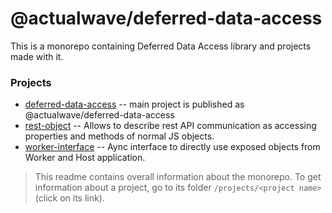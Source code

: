 # @actualwave/deferred-data-access

This is a monorepo containing Deferred Data Access library and projects made with it.

### Projects
 * [deferred-data-access](https://github.com/burdiuz/js-deferred-data-access/tree/master/packages/deferred-data-access) -- main project is published as @actualwave/deferred-data-access
 * [rest-object](https://github.com/burdiuz/js-deferred-data-access/tree/master/packages/rest-object) -- Allows to describe rest API communication as accessing properties and methods of normal JS objects.
 * [worker-interface](https://github.com/burdiuz/js-deferred-data-access/tree/master/packages/worker-interface) -- Aync interface to directly use exposed objects from Worker and Host application.

 > This readme contains overall information about the monorepo. To get information about a project, go to its folder `/projects/<project name>`(click on its link).